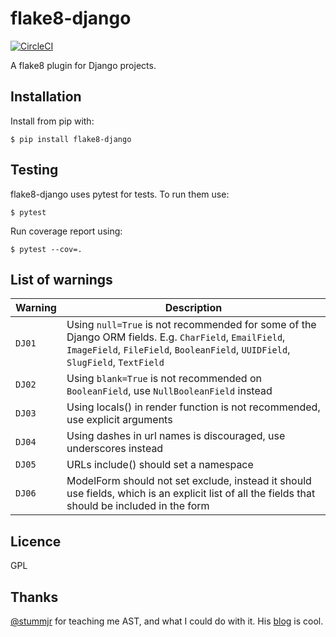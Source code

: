 # flake8-django

[![CircleCI](https://circleci.com/gh/rocioar/flake8-django/tree/master.svg?style=svg)](https://circleci.com/gh/rocioar/flake8-django/tree/master)

A flake8 plugin for Django projects.

## Installation

Install from pip with:

```
$ pip install flake8-django
```

## Testing

flake8-django uses pytest for tests. To run them use:

```
$ pytest
````

Run coverage report using:

```
$ pytest --cov=.
```

## List of warnings

| Warning | Description |
| --- | --- |
| `DJ01` | Using `null=True` is not recommended for some of the Django ORM fields. E.g. `CharField`, `EmailField`, `ImageField`, `FileField`, `BooleanField`, `UUIDField`, `SlugField`, `TextField` |
| `DJ02` | Using `blank=True` is not recommended on `BooleanField`, use `NullBooleanField` instead |
| `DJ03` | Using locals() in render function is not recommended, use explicit arguments |
| `DJ04` | Using dashes in url names is discouraged, use underscores instead |
| `DJ05` | URLs include() should set a namespace |
| `DJ06` | ModelForm should not set exclude, instead it should use fields, which is an explicit list of all the fields that should be included in the form |

## Licence

GPL

## Thanks

[@stummjr](https://github.com/stummjr) for teaching me AST, and what I could do with it. His [blog](https://dunderdoc.wordpress.com/) is cool.
